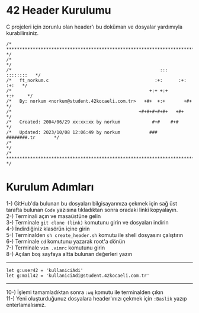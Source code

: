 # 42 Header Kurulumu
C projeleri için zorunlu olan header'ı bu doküman ve dosyalar yardımıyla kurabilirsiniz.<br>
```vim
/* ************************************************************************** */
/*                                                                            */
/*                                                        :::      ::::::::   */
/*   ft_norkum.c                                        :+:      :+:    :+:   */
/*                                                    +:+ +:+         +:+     */
/*   By: norkum <norkum@student.42kocaeli.com.tr>   +#+  +:+       +#+        */
/*                                                +#+#+#+#+#+   +#+           */
/*   Created: 2004/06/29 xx:xx:xx by norkum            #+#    #+#             */
/*   Updated: 2023/10/08 12:06:49 by norkum           ###   ########.tr       */
/*                                                                            */
/* ************************************************************************** */
```

# Kurulum Adımları
1-) GitHub'da bulunan bu dosyaları bilgisayarınıza çekmek için sağ üst tarafta bulunan `Code` yazısına tıkladıktan sonra oradaki linki kopyalayın.<br>
2-) Terminali açın ve masaüstüne gelin<br>
3-) Terminale `git clone (link)` komutunu girin ve dosyaları indirin<br>
4-) İndirdiğiniz klasörün içine girin<br>
5-) Terminalden `sh create_header.sh` komutu ile shell dosyasını çalıştırın<br>
6-) Terminale `cd` komutunu yazarak root'a dönün<br>
7-) Terminale  `vim .vimrc` komutunu girin<br>
8-) Açılan boş sayfaya altta bulunan değerleri yazın

------------
    let g:user42 = 'kullaniciAdi'
    let g:mail42 = 'kullaniciAdi@student.42kocaeli.com.tr'
------------

10-) İşlemi tamamladıktan sonra `:wq` komutu ile terminalden çıkın<br>
11-) Yeni oluşturduğunuz dosyalara header'ınızı çekmek için `:Baslik` yazıp enterlamalısınız.
